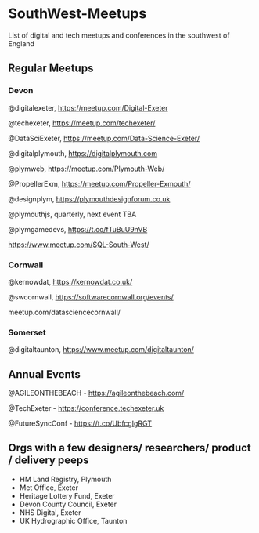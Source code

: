 # SouthWest-Meetups
List of digital and tech meetups and conferences in the southwest of England

## Regular Meetups
### Devon
@digitalexeter, <https://meetup.com/Digital-Exeter>

@techexeter, https://meetup.com/techexeter/

@DataSciExeter, https://meetup.com/Data-Science-Exeter/

@digitalplymouth, https://digitalplymouth.com

@plymweb, https://meetup.com/Plymouth-Web/

@PropellerExm, https://meetup.com/Propeller-Exmouth/

@designplym, https://plymouthdesignforum.co.uk

@plymouthjs, quarterly, next event TBA

@plymgamedevs, https://t.co/fTuBuU9nVB

https://www.meetup.com/SQL-South-West/

### Cornwall
@kernowdat, https://kernowdat.co.uk/

@swcornwall, https://softwarecornwall.org/events/

meetup.com/datasciencecornwall/

### Somerset
@digitaltaunton, https://www.meetup.com/digitaltaunton/

## Annual Events
@AGILEONTHEBEACH - https://agileonthebeach.com/

@TechExeter - https://conference.techexeter.uk

@FutureSyncConf - https://t.co/UbfcgIgRGT

## Orgs with a few designers/ researchers/ product / delivery peeps
* HM Land Registry, Plymouth
* Met Office, Exeter
* Heritage Lottery Fund, Exeter
* Devon County Council, Exeter
* NHS Digital, Exeter
* UK Hydrographic Office, Taunton
